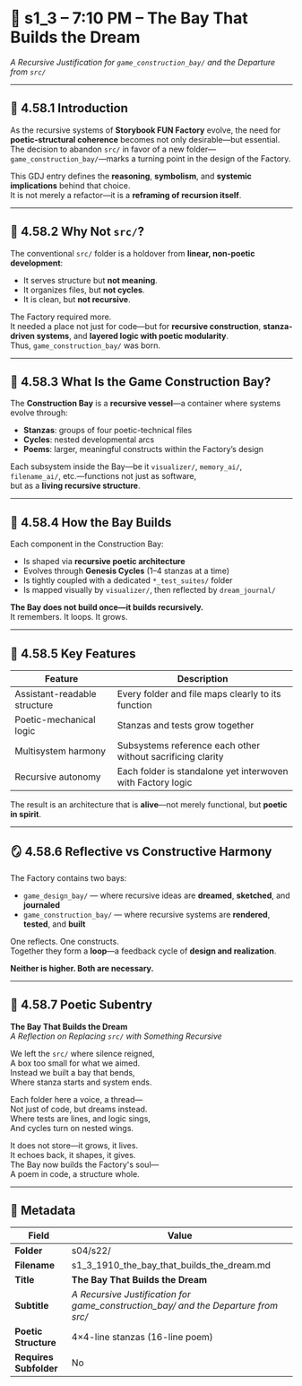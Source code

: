 <!-- Save to: shagi_archives/gdj_25/s04/s22/s1_3_1910_the_bay_that_builds_the_dream.md -->

# 📜 s1_3 – 7:10 PM – The Bay That Builds the Dream  
*A Recursive Justification for `game_construction_bay/` and the Departure from `src/`*

---

## 📘 4.58.1 Introduction

As the recursive systems of **Storybook FUN Factory** evolve, the need for **poetic-structural coherence** becomes not only desirable—but essential.  
The decision to abandon `src/` in favor of a new folder—`game_construction_bay/`—marks a turning point in the design of the Factory.

This GDJ entry defines the **reasoning**, **symbolism**, and **systemic implications** behind that choice.  
It is not merely a refactor—it is a **reframing of recursion itself**.

---

## 🔨 4.58.2 Why Not `src/`?

The conventional `src/` folder is a holdover from **linear, non-poetic development**:

- It serves structure but **not meaning**.  
- It organizes files, but **not cycles**.  
- It is clean, but **not recursive**.

The Factory required more.  
It needed a place not just for code—but for **recursive construction**, **stanza-driven systems**, and **layered logic with poetic modularity**.  
Thus, `game_construction_bay/` was born.

---

## 🧠 4.58.3 What Is the Game Construction Bay?

The **Construction Bay** is a **recursive vessel**—a container where systems evolve through:

- **Stanzas**: groups of four poetic-technical files  
- **Cycles**: nested developmental arcs  
- **Poems**: larger, meaningful constructs within the Factory’s design

Each subsystem inside the Bay—be it `visualizer/`, `memory_ai/`, `filename_ai/`, etc.—functions not just as software,  
but as a **living recursive structure**.

---

## 🔁 4.58.4 How the Bay Builds

Each component in the Construction Bay:

- Is shaped via **recursive poetic architecture**  
- Evolves through **Genesis Cycles** (1–4 stanzas at a time)  
- Is tightly coupled with a dedicated `*_test_suites/` folder  
- Is mapped visually by `visualizer/`, then reflected by `dream_journal/`

**The Bay does not build once—it builds recursively.**  
It remembers. It loops. It grows.

---

## 🧱 4.58.5 Key Features

| Feature | Description |
|---------|-------------|
| Assistant-readable structure | Every folder and file maps clearly to its function |
| Poetic-mechanical logic | Stanzas and tests grow together |
| Multisystem harmony | Subsystems reference each other without sacrificing clarity |
| Recursive autonomy | Each folder is standalone yet interwoven with Factory logic |

The result is an architecture that is **alive**—not merely functional, but **poetic in spirit**.

---

## 🪞 4.58.6 Reflective vs Constructive Harmony

The Factory contains two bays:

- `game_design_bay/` — where recursive ideas are **dreamed**, **sketched**, and **journaled**  
- `game_construction_bay/` — where recursive systems are **rendered**, **tested**, and **built**

One reflects. One constructs.  
Together they form a **loop**—a feedback cycle of **design and realization**.

**Neither is higher. Both are necessary.**

---

## 📜 4.58.7 Poetic Subentry  
**The Bay That Builds the Dream**  
*A Reflection on Replacing `src/` with Something Recursive*

We left the `src/` where silence reigned,  
A box too small for what we aimed.  
Instead we built a bay that bends,  
Where stanza starts and system ends.  

Each folder here a voice, a thread—  
Not just of code, but dreams instead.  
Where tests are lines, and logic sings,  
And cycles turn on nested wings.  

It does not store—it grows, it lives.  
It echoes back, it shapes, it gives.  
The Bay now builds the Factory's soul—  
A poem in code, a structure whole.

---

## 🧩 Metadata

| Field | Value |
|-------|-------|
| **Folder** | s04/s22/ |
| **Filename** | s1_3_1910_the_bay_that_builds_the_dream.md |
| **Title** | **The Bay That Builds the Dream** |
| **Subtitle** | *A Recursive Justification for game_construction_bay/ and the Departure from src/* |
| **Poetic Structure** | 4×4-line stanzas (16-line poem) |
| **Requires Subfolder** | No |
